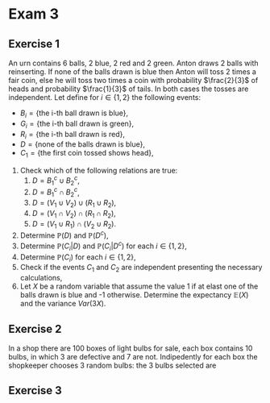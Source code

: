# Exam 3

## Exercise 1

An urn contains 6 balls, 2 blue, 2 red and 2 green. Anton draws 2 balls with reinserting. If none of the balls drawn is blue then Anton will toss 2 times a fair coin, else he will toss two times a coin with probability $\frac{2}{3}$ of heads and probability $\frac{1}{3}$ of tails. In both cases the tosses are independent. Let define for $i \in \lbrace 1, 2 \rbrace$ the following events:

- $B_i = \lbrace \text{the i-th ball drawn is blue} \rbrace$,
- $G_i = \lbrace \text{the i-th ball drawn is green} \rbrace$,
- $R_i = \lbrace \text{the i-th ball drawn is red} \rbrace$,
- $D = \lbrace \text{none of the balls drawn is blue} \rbrace$,
- $C_1 = \lbrace \text{the first coin tossed shows head} \rbrace$,

1. Check which of the following relations are true:
   1. $D = B^{c}_1 \cup B^{c}_2$,
   2. $D = B^{c}_1 \cap B^{c}_2$,
   3. $D = (V_1 \cup V_2) \cup (R_1 \cup R_2)$,
   4. $D = (V_1 \cap V_2) \cap (R_1 \cap R_2)$,
   5. $D = (V_1 \cup R_1) \cap (V_2 \cup R_2)$.
2. Determine $\mathbb{P}(D)$ and $\mathbb{P}(D^c)$,
3. Determine $\mathbb{P}(C_i|D)$ and $\mathbb{P}(C_i|D^c)$ for each $i \in \lbrace 1, 2 \rbrace$,
4. Determine $\mathbb{P}(C_i)$ for each $i \in \lbrace 1, 2 \rbrace$,
5. Check if the events $C_1$ and $C_2$ are independent presenting the necessary calculations,
6. Let $X$ be a random variable that assume the value 1 if at elast one of the balls drawn is blue and -1 otherwise. Determine the expectancy $\mathbb{E}(X)$ and the variance $Var(3X)$.

## Exercise 2

In a shop there are 100 boxes of light bulbs for sale, each box contains 10 bulbs, in which 3 are defective and 7 are not. Indipedently for each box the shopkeeper chooses 3 random bulbs: the 3 bulbs selected are  

## Exercise 3